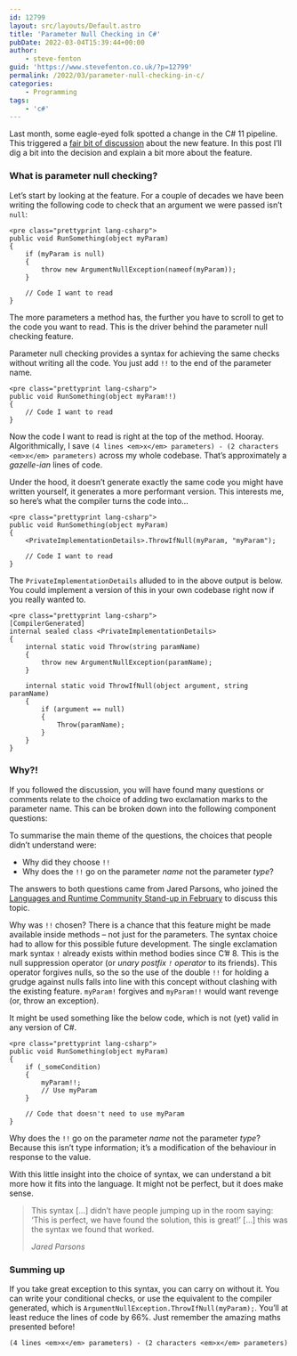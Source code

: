 ```yaml
---
id: 12799
layout: src/layouts/Default.astro
title: 'Parameter Null Checking in C#'
pubDate: 2022-03-04T15:39:44+00:00
author:
    - steve-fenton
guid: 'https://www.stevefenton.co.uk/?p=12799'
permalink: /2022/03/parameter-null-checking-in-c/
categories:
    - Programming
tags:
    - 'c#'
---
```


Last month, some eagle-eyed folk spotted a change in the C# 11 pipeline. This triggered a [fair bit of discussion](https://github.com/dotnet/runtime/pull/64720) about the new feature. In this post I’ll dig a bit into the decision and explain a bit more about the feature.

### What is parameter null checking?

Let’s start by looking at the feature. For a couple of decades we have been writing the following code to check that an argument we were passed isn’t `null`:

```
<pre class="prettyprint lang-csharp">
public void RunSomething(object myParam)
{
    if (myParam is null)
    {
        throw new ArgumentNullException(nameof(myParam));
    }

    // Code I want to read
}
```

The more parameters a method has, the further you have to scroll to get to the code you want to read. This is the driver behind the parameter null checking feature.

Parameter null checking provides a syntax for achieving the same checks without writing all the code. You just add `!!` to the end of the parameter name.

```
<pre class="prettyprint lang-csharp">
public void RunSomething(object myParam!!)
{
    // Code I want to read
}
```

Now the code I want to read is right at the top of the method. Hooray. Algorithmically, I save `(4 lines <em>x</em> parameters) - (2 characters <em>x</em> parameters)` across my whole codebase. That’s approximately a *gazelle-ian* lines of code.

Under the hood, it doesn’t generate exactly the same code you might have written yourself, it generates a more performant version. This interests me, so here’s what the compiler turns the code into…

```
<pre class="prettyprint lang-csharp">
public void RunSomething(object myParam)
{
    <PrivateImplementationDetails>.ThrowIfNull(myParam, "myParam");

    // Code I want to read
}
```

The `PrivateImplementationDetails` alluded to in the above output is below. You could implement a version of this in your own codebase right now if you really wanted to.

```
<pre class="prettyprint lang-csharp">
[CompilerGenerated]
internal sealed class <PrivateImplementationDetails>
{
    internal static void Throw(string paramName)
    {
        throw new ArgumentNullException(paramName);
    }

    internal static void ThrowIfNull(object argument, string paramName)
    {
        if (argument == null)
        {
            Throw(paramName);
        }
    }
}
```

### Why?!

If you followed the discussion, you will have found many questions or comments relate to the choice of adding two exclamation marks to the parameter name. This can be broken down into the following component questions:

To summarise the main theme of the questions, the choices that people didn’t understand were:

- Why did they choose `!!`
- Why does the `!!` go on the parameter *name* not the parameter *type*?

The answers to both questions came from Jared Parsons, who joined the [Languages and Runtime Community Stand-up in February](https://youtu.be/Fz4hViH5bGc) to discuss this topic.

Why was `!!` chosen? There is a chance that this feature might be made available inside methods – not just for the parameters. The syntax choice had to allow for this possible future development. The single exclamation mark syntax `!` already exists within method bodies since C’# 8. This is the null suppression operator (or *unary postfix `!` operator* to its friends). This operator forgives nulls, so the so the use of the double `!!` for holding a grudge against nulls falls into line with this concept without clashing with the existing feature. `myParam!` forgives and `myParam!!` would want revenge (or, throw an exception).

It might be used something like the below code, which is not (yet) valid in any version of C#.

```
<pre class="prettyprint lang-csharp">
public void RunSomething(object myParam)
{
    if (_someCondition) 
    {
        myParam!!;
        // Use myParam
    }

    // Code that doesn't need to use myParam
}
```

Why does the `!!` go on the parameter *name* not the parameter *type*? Because this isn’t type information; it’s a modification of the behaviour in response to the value.

With this little insight into the choice of syntax, we can understand a bit more how it fits into the language. It might not be perfect, but it does make sense.

> This syntax \[…\] didn’t have people jumping up in the room saying: ‘This is perfect, we have found the solution, this is great!’ \[…\] this was the syntax we found that worked.
> 
> <cite>Jared Parsons</cite>

### Summing up

If you take great exception to this syntax, you can carry on without it. You can write your conditional checks, or use the equivalent to the compiler generated, which is `ArgumentNullException.ThrowIfNull(myParam);`. You’ll at least reduce the lines of code by 66%. Just remember the amazing maths presented before!

`(4 lines <em>x</em> parameters) - (2 characters <em>x</em> parameters)`